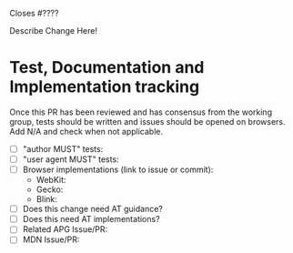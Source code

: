 Closes #????

Describe Change Here!

<!--- IF EDITORIAL or CHORE, delete the rest of this template -->

# Test, Documentation and Implementation tracking
Once this PR has been reviewed and has consensus from the working group, tests should be written and issues should be opened on browsers. Add N/A and check when not applicable.

* [ ] "author MUST" tests:
* [ ] "user agent MUST" tests:
* [ ] Browser implementations (link to issue or commit):
   * WebKit:
   * Gecko:
   * Blink:
* [ ] Does this change need AT guidance?
* [ ] Does this need AT implementations?
* [ ] Related APG Issue/PR:
* [ ] MDN Issue/PR:
